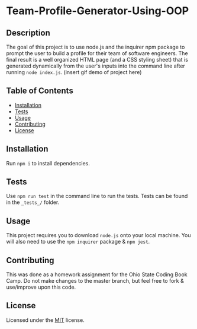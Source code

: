 # Team-Profile-Generator-Using-OOP

## Description
The goal of this project is to use node.js and the inquirer npm package to prompt the user to build a profile for their team of software engineers. The final result is a well organized HTML page (and a CSS styling sheet) that is generated dynamically from the user's inputs into the command line after running `node index.js`. 
(insert gif demo of project here)

## Table of Contents
- [Installation](#installation)
- [Tests](#tests)
- [Usage](#usage)
- [Contributing](#contributing)
- [License](#license)

## Installation
Run `npm i` to install dependencies. 

## Tests
Use `npm run test` in the command line to run the tests. Tests can be found in the `_tests_/` folder. 

## Usage 
This project requires you to download `node.js` onto your local machine. You will also need to use the `npm inquirer` package & `npm jest`.

## Contributing 
This was done as a homework assignment for the Ohio State Coding Book Camp. Do not make changes to the master branch, but feel free to fork & use/improve upon this code.

## License 
Licensed under the [MIT](LICENSE.txt) license.